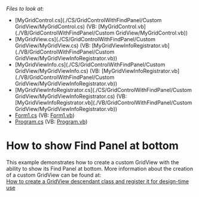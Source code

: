 <!-- default file list -->
*Files to look at*:

* [MyGridControl.cs](./CS/GridControlWithFindPanel/Custom GridView/MyGridControl.cs) (VB: [MyGridControl.vb](./VB/GridControlWithFindPanel/Custom GridView/MyGridControl.vb))
* [MyGridView.cs](./CS/GridControlWithFindPanel/Custom GridView/MyGridView.cs) (VB: [MyGridViewInfoRegistrator.vb](./VB/GridControlWithFindPanel/Custom GridView/MyGridViewInfoRegistrator.vb))
* [MyGridViewInfo.cs](./CS/GridControlWithFindPanel/Custom GridView/MyGridViewInfo.cs) (VB: [MyGridViewInfoRegistrator.vb](./VB/GridControlWithFindPanel/Custom GridView/MyGridViewInfoRegistrator.vb))
* [MyGridViewInfoRegistrator.cs](./CS/GridControlWithFindPanel/Custom GridView/MyGridViewInfoRegistrator.cs) (VB: [MyGridViewInfoRegistrator.vb](./VB/GridControlWithFindPanel/Custom GridView/MyGridViewInfoRegistrator.vb))
* [Form1.cs](./CS/GridControlWithFindPanel/Form1.cs) (VB: [Form1.vb](./VB/GridControlWithFindPanel/Form1.vb))
* [Program.cs](./CS/GridControlWithFindPanel/Program.cs) (VB: [Program.vb](./VB/GridControlWithFindPanel/Program.vb))
<!-- default file list end -->
# How to show Find Panel at bottom


<p>This example demonstrates how to create a custom GridView with the ability to show its Find Panel at bottom. More information about the creation of a custom GridView can be found at:<br />
<a href="https://www.devexpress.com/Support/Center/p/A859">How to create a GridView descendant class and register it for design-time use</a></p>

<br/>


